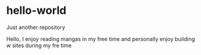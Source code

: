 # hello-world
Just another repository

Hello, I enjoy reading mangas in my free time and personally enjoy building w
sites during my fre time
